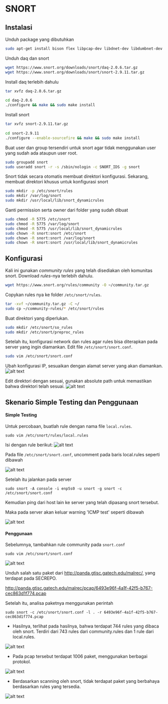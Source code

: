 # SNORT

## Instalasi

Unduh package yang dibutuhkan
```sh
sudo apt-get install bison flex libpcap-dev libdnet-dev libdumbnet-dev
```

Unduh daq dan snort
```sh
wget https://www.snort.org/downloads/snort/daq-2.0.6.tar.gz
wget https://www.snort.org/downloads/snort/snort-2.9.11.tar.gz
```

Install daq terlebih dahulu
```sh
tar xvfz daq-2.0.6.tar.gz
                      
cd daq-2.0.6
./configure && make && sudo make install
```

Install snort
```sh
tar xvfz snort-2.9.11.tar.gz
                      
cd snort-2.9.11
./configure --enable-sourcefire && make && sudo make install
```

Buat user dan group tersendiri untuk snort agar tidak menggunakan user yang sudah ada ataupun user root.
```sh
sudo groupadd snort
sudo useradd snort -r -s /sbin/nologin -c SNORT_IDS -g snort
```

Snort tidak secara otomatis membuat direktori konfigurasi. Sekarang, membuat direktori khusus untuk konfigurasi snort
```sh
sudo mkdir -p /etc/snort/rules
sudo mkdir /var/log/snort
sudo mkdir /usr/local/lib/snort_dynamicrules
```

Ganti permission serta owner dari folder yang sudah dibuat
```sh
sudo chmod -R 5775 /etc/snort
sudo chmod -R 5775 /var/log/snort
sudo chmod -R 5775 /usr/local/lib/snort_dynamicrules
sudo chown -R snort:snort /etc/snort
sudo chown -R snort:snort /var/log/snort
sudo chown -R snort:snort /usr/local/lib/snort_dynamicrules
```

## Konfigurasi
Kali ini gunakan _community rules_ yang telah disediakan oleh komunitas snort. Download _rules_-nya terlebih dahulu.
```sh
wget https://www.snort.org/rules/community -O ~/community.tar.gz
```
Copykan rules nya ke folder `/etc/snort/rules`.
```sh
tar -xvf ~/community.tar.gz -C ~/
sudo cp ~/community-rules/* /etc/snort/rules
```

Buat direktori yang diperlukan.
```sh
sudo mkdir /etc/snort/so_rules
sudo mkdir /etc/snort/preproc_rules
```

Setelah itu, konfigurasi network dan rules agar rules bisa diterapkan pada server yang ingin diamankan. Edit file `/etc/snort/snort.conf`.
```sh
sudo vim /etc/snort/snort.conf
```

Ubah konfigurasi IP, sesuaikan dengan alamat server yang akan diamankan.
![alt text](./snort1.png)

Edit direktori dengan sesuai, gunakan absolute path untuk memastikan bahwa direktori telah sesuai.
![alt text](./snort2.png)

## Skenario Simple Testing dan Penggunaan

#### Simple Testing
Untuk percobaan, buatlah rule dengan nama file `local.rules`.

```
sudo vim /etc/snort/rules/local.rules
```

Isi dengan rule berikut:
![alt text](./snort4.png)

Pada file `/etc/snort/snort.conf`, uncomment pada baris local.rules seperti dibawah

![alt text](./snort3.png)

Setelah itu jalankan pada server
```
sudo snort -A console -i enp5s0 -u snort -g snort -c /etc/snort/snort.conf
```

Kemudian ping dari host lain ke server yang telah dipasang snort tersebut.


Maka pada server akan keluar warning 'ICMP test' seperti dibawah

![alt text](./snort5.png)

#### Penggunaan


Sebelumnya, tambahkan rule community pada `snort.conf`

```
sudo vim /etc/snort/snort.conf
```

![alt text](./snort6.png)

Unduh salah satu paket dari http://panda.gtisc.gatech.edu/malrec/, yang terdapat pada SECREPO. 

http://panda.gtisc.gatech.edu/malrec/pcap/6493e96f-4a1f-42f5-b767-cec863d1f774.pcap

Setelah itu, analisa paketnya menggunakan perintah

```
sudo snort -c /etc/snort/snort.conf -l . -r 6493e96f-4a1f-42f5-b767-cec863d1f774.pcap 
```

- Hasilnya, terlihat pada hasilnya, bahwa terdapat 744 rules yang dibaca oleh snort. Terdiri dari 743 rules dari community.rules dan 1 rule dari local.rules.

![alt text](./snort7.png)

- Pada pcap tersebut terdapat 1006 paket, menggunakan berbagai protokol.

![alt text](./snort8.png)

- Berdasarkan scanning oleh snort, tidak terdapat paket yang berbahaya berdasarkan rules yang tersedia.

![alt text](./snort9.png)
